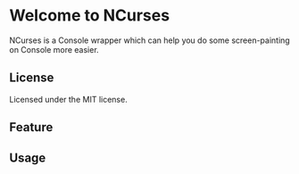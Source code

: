 # Welcome to NCurses #
NCurses is a Console wrapper which can help you do some screen-painting on Console more easier.

## License ##
Licensed under the MIT license.

## Feature ##

## Usage ##

